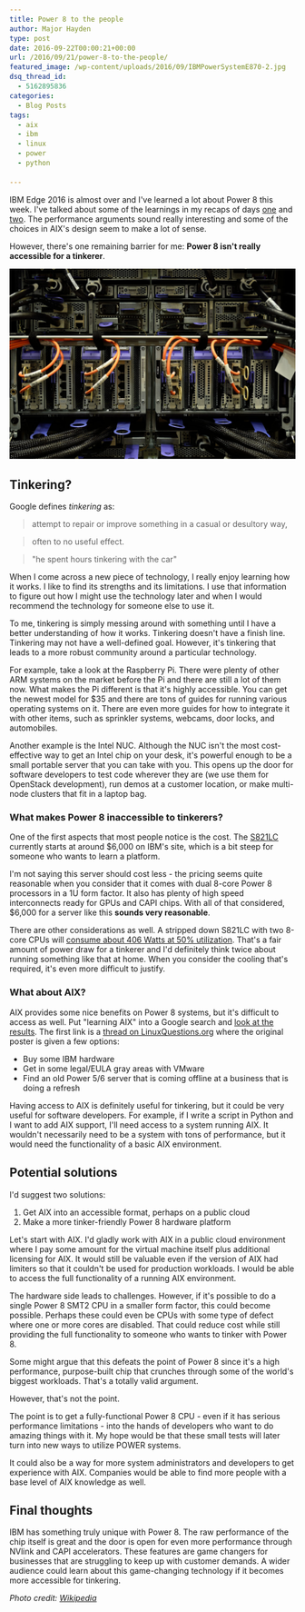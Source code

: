 ```yaml
---
title: Power 8 to the people
author: Major Hayden
type: post
date: 2016-09-22T00:00:21+00:00
url: /2016/09/21/power-8-to-the-people/
featured_image: /wp-content/uploads/2016/09/IBMPowerSystemE870-2.jpg
dsq_thread_id:
  - 5162895836
categories:
  - Blog Posts
tags:
  - aix
  - ibm
  - linux
  - power
  - python

---
```

IBM Edge 2016 is almost over and I've learned a lot about Power 8 this week. I've talked about some of the learnings in my recaps of days [one][1] and [two][2]. The performance arguments sound really interesting and some of the choices in AIX's design seem to make a lot of sense.

However, there's one remaining barrier for me: **Power 8 isn't really accessible for a tinkerer**.

![3]

## Tinkering?

Google defines _tinkering_ as:

> attempt to repair or improve something in a casual or desultory way,

> often to no useful effect.

> "he spent hours tinkering with the car"

When I come across a new piece of technology, I really enjoy learning how it works. I like to find its strengths and its limitations. I use that information to figure out how I might use the technology later and when I would recommend the technology for someone else to use it.

To me, tinkering is simply messing around with something until I have a better understanding of how it works. Tinkering doesn't have a finish line. Tinkering may not have a well-defined goal. However, it's tinkering that leads to a more robust community around a particular technology.

For example, take a look at the Raspberry Pi. There were plenty of other ARM systems on the market before the Pi and there are still a lot of them now. What makes the Pi different is that it's highly accessible. You can get the newest model for $35 and there are tons of guides for running various operating systems on it. There are even more guides for how to integrate it with other items, such as sprinkler systems, webcams, door locks, and automobiles.

Another example is the Intel NUC. Although the NUC isn't the most cost-effective way to get an Intel chip on your desk, it's powerful enough to be a small portable server that you can take with you. This opens up the door for software developers to test code wherever they are (we use them for OpenStack development), run demos at a customer location, or make multi-node clusters that fit in a laptop bag.

### What makes Power 8 inaccessible to tinkerers?

One of the first aspects that most people notice is the cost. The [S821LC][4] currently starts at around $6,000 on IBM's site, which is a bit steep for someone who wants to learn a platform.

I'm not saying this server should cost less - the pricing seems quite reasonable when you consider that it comes with dual 8-core Power 8 processors in a 1U form factor. It also has plenty of high speed interconnects ready for GPUs and CAPI chips. With all of that considered, $6,000 for a server like this **sounds very reasonable**.

There are other considerations as well. A stripped down S821LC with two 8-core CPUs will [consume about 406 Watts at 50% utilization][5]. That's a fair amount of power draw for a tinkerer and I'd definitely think twice about running something like that at home. When you consider the cooling that's required, it's even more difficult to justify.

### What about AIX?

AIX provides some nice benefits on Power 8 systems, but it's difficult to access as well. Put "learning AIX" into a Google search and [look at the results][6]. The first link is a [thread on LinuxQuestions.org][7] where the original poster is given a few options:

  * Buy some IBM hardware
  * Get in some legal/EULA gray areas with VMware
  * Find an old Power 5/6 server that is coming offline at a business that is doing a refresh

Having access to AIX is definitely useful for tinkering, but it could be very useful for software developers. For example, if I write a script in Python and I want to add AIX support, I'll need access to a system running AIX. It wouldn't necessarily need to be a system with tons of performance, but it would need the functionality of a basic AIX environment.

## Potential solutions

I'd suggest two solutions:

  1. Get AIX into an accessible format, perhaps on a public cloud
  2. Make a more tinker-friendly Power 8 hardware platform

Let's start with AIX. I'd gladly work with AIX in a public cloud environment where I pay some amount for the virtual machine itself plus additional licensing for AIX. It would still be valuable even if the version of AIX had limiters so that it couldn't be used for production workloads. I would be able to access the full functionality of a running AIX environment.

The hardware side leads to challenges. However, if it's possible to do a single Power 8 SMT2 CPU in a smaller form factor, this could become possible. Perhaps these could even be CPUs with some type of defect where one or more cores are disabled. That could reduce cost while still providing the full functionality to someone who wants to tinker with Power 8.

Some might argue that this defeats the point of Power 8 since it's a high performance, purpose-built chip that crunches through some of the world's biggest workloads. That's a totally valid argument.

However, that's not the point.

The point is to get a fully-functional Power 8 CPU - even if it has serious performance limitations - into the hands of developers who want to do amazing things with it. My hope would be that these small tests will later turn into new ways to utilize POWER systems.

It could also be a way for more system administrators and developers to get experience with AIX. Companies would be able to find more people with a base level of AIX knowledge as well.

## Final thoughts

IBM has something truly unique with Power 8. The raw performance of the chip itself is great and the door is open for even more performance through NVlink and CAPI accelerators. These features are game changers for businesses that are struggling to keep up with customer demands. A wider audience could learn about this game-changing technology if it becomes more accessible for tinkering.

_Photo credit: [Wikipedia][8]_

 [1]: /2016/09/20/ibm-edge-2016-day-1-recap/
 [2]: https://major.io/2016/09/21/ibm-edge-2016-day-2-recap/
 [3]: /wp-content/uploads/2016/09/IBMPowerSystemE870-2.jpg
 [4]: http://www-03.ibm.com/systems/power/hardware/s821lc/index.html
 [5]: http://www-912.ibm.com/see/EnergyEstimator
 [6]: https://www.google.com/search?q=learning+AIX
 [7]: http://www.linuxquestions.org/questions/aix-43/cheapest-way-to-learn-aix-4175534982/
 [8]: https://commons.wikimedia.org/wiki/File:IBMPowerSystemE870-2.jpg

